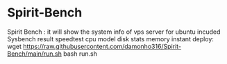 # Spirit-Bench
Spirit Bench : it will show the system info of vps server for ubuntu 
incuded
Sysbench result
speedtest
cpu model
disk stats
memory 
instant deploy:
wget https://raw.githubusercontent.com/damonho316/Spirit-Bench/main/run.sh
bash run.sh
